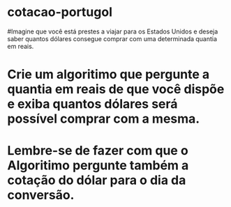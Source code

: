 # cotacao-portugol 

#Imagine que você está prestes a viajar para os Estados Unidos e deseja saber quantos dólares consegue comprar
com uma determinada quantia em reais.

# Crie um algoritimo que pergunte a quantia em reais de que você dispõe e exiba quantos dólares será possível comprar com a mesma.

# Lembre-se de fazer com que o Algoritimo pergunte também a cotação do dólar para o dia da conversão.
